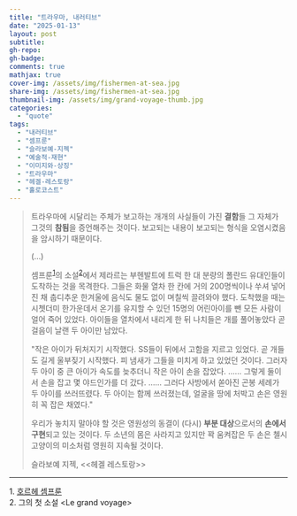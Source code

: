 ```yaml
---
title: "트라우마, 내러티브"
date: "2025-01-13"
layout: post
subtitle:
gh-repo:
gh-badge:
comments: true
mathjax: true
cover-img: /assets/img/fishermen-at-sea.jpg
share-img: /assets/img/fishermen-at-sea.jpg
thumbnail-img: /assets/img/grand-voyage-thumb.jpg
categories: 
  - "quote"
tags: 
  - "내러티브"
  - "셈프룬"
  - "슬라보예-지젝"
  - "예술적-재현"
  - "이미지와-상징"
  - "트라우마"
  - "헤겔-레스토랑"
  - "홀로코스트"
---
```


> 트라우마에 시달리는 주체가 보고하는 개개의 사실들이 가진 **결함**들 그 자체가 그것의 **참됨**을 증언해주는 것이다. 보고되는 내용이 보고되는 형식을 오염시켰음을 암시하기 때문이다.
> 
> (...)
> 
> 셈프룬<sup>[1](#footnote_1)</sup>의 소설<sup>[2](#footnote_2)</sup>에서 제라르는 부헨발트에 트럭 한 대 분량의 폴란드 유대인들이 도착하는 것을 목격한다. 그들은 화물 열차 한 칸에 거의 200명씩이나 쑤셔 넣어진 채 춥디추운 한겨울에 음식도 물도 없이 며칠씩 끌려와야 했다. 도착했을 때는 시쳇더미 한가운데서 온기를 유지할 수 있던 15명의 어린아이를 뺀 모든 사람이 얼어 죽어 있었다. 아이들을 열차에서 내리게 한 뒤 나치들은 개를 풀어놓았다 곧 걸음이 날랜 두 아이만 남았다.
> 
> "작은 아이가 뒤처지기 시작했다. SS들이 뒤에서 고함을 지르고 있었다. 곧 개들도 길게 울부짖기 시작했다. 피 냄새가 그들을 미치게 하고 있었던 것이다. 그러자 두 아이 중 큰 아이가 속도를 늦추더니 작은 아이 손을 잡았다. …… 그렇게 둘이서 손을 잡고 몇 야드인가를 더 갔다. …… 그러다 사방에서 쏟아진 곤봉 세례가 두 아이를 쓰러뜨렸다. 두 아이는 함께 쓰러졌는데, 얼굴을 땅에 처박고 손은 영원히 꼭 잡은 채였다."
> 
> 우리가 놓치지 말아야 할 것은 영원성의 동결이 (다시) **부분 대상**으로서의 **손에서 구현**되고 있는 것이다. 두 소년의 몸은 사라지고 있지만 꽉 움켜잡은 두 손은 첼시 고양이의 미소처럼 영원히 지속될 것이다.
> 
> 슬라보예 지젝, \<\<헤겔 레스토랑\>\>

---
<a name="footnote_1">1</a>. [호르헤 셈프룬](https://ko.wikipedia.org/wiki/%ED%98%B8%EB%A5%B4%ED%97%A4_%EC%85%88%ED%94%84%EB%A3%AC)   
<a name="footnote_2">2</a>. 그의 첫 소설 \<Le grand voyage\>
